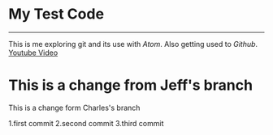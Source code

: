 # My Test Code
---
This is me exploring git and its use with *Atom*. Also getting used to *Github*.
[Youtube Video](https://www.youtube.com/watch?v=SWYqp7iY_Tc)

This is a change from Jeff's branch
===================================
This is a change form Charles's branch

1.first commit
2.second commit
3.third commit
